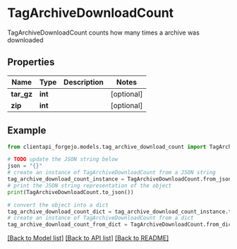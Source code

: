 # TagArchiveDownloadCount

TagArchiveDownloadCount counts how many times a archive was downloaded

## Properties

Name | Type | Description | Notes
------------ | ------------- | ------------- | -------------
**tar_gz** | **int** |  | [optional] 
**zip** | **int** |  | [optional] 

## Example

```python
from clientapi_forgejo.models.tag_archive_download_count import TagArchiveDownloadCount

# TODO update the JSON string below
json = "{}"
# create an instance of TagArchiveDownloadCount from a JSON string
tag_archive_download_count_instance = TagArchiveDownloadCount.from_json(json)
# print the JSON string representation of the object
print(TagArchiveDownloadCount.to_json())

# convert the object into a dict
tag_archive_download_count_dict = tag_archive_download_count_instance.to_dict()
# create an instance of TagArchiveDownloadCount from a dict
tag_archive_download_count_from_dict = TagArchiveDownloadCount.from_dict(tag_archive_download_count_dict)
```
[[Back to Model list]](../README.md#documentation-for-models) [[Back to API list]](../README.md#documentation-for-api-endpoints) [[Back to README]](../README.md)


